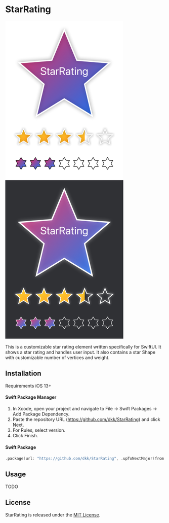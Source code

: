 # StarRating

![Example](./example.png?raw=true) ![Example Dark](./example_dark.png?raw=true)

This is a customizable star rating element written specifically for SwiftUI. It shows a star rating and handles user input.
It also contains a star Shape with customizable number of vertices and weight.

## Installation
Requirements iOS 13+

#### Swift Package Manager 
1. In Xcode, open your project and navigate to File → Swift Packages → Add Package Dependency.
2. Paste the repository URL (https://github.com/dkk/StarRating) and click Next.
3. For Rules, select version.
4. Click Finish.

#### Swift Package
```swift
.package(url: "https://github.com/dkk/StarRating", .upToNextMajor(from: "0.0.0"))
```

## Usage

TODO

## License

StarRating is released under the [MIT License](LICENSE).
